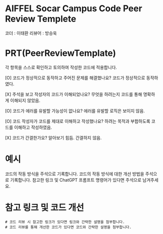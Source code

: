 # AIFFEL Socar Campus Code Peer Review Templete

코더 : 이태환
리뷰어 : 방승욱

# PRT(PeerReviewTemplate)

각 항목을 스스로 확인하고 토의하여 작성한 코드에 적용합니다.

[O] 코드가 정상적으로 동작하고 주어진 문제를 해결했나요?
코드가 정상적으로 동작하였다.

[X] 주석을 보고 작성자의 코드가 이해되었나요?
무엇을 하려는지 코드를 통해 명확하게 이해되지 않았음.

[O] 코드가 에러를 유발할 가능성이 없나요?
에러를 유발할 로직은 보이지 않음.

[O] 코드 작성자가 코드를 제대로 이해하고 작성했나요?
하려는 목적과 부합하도록 코드를 이해하고 작성하였음.

[X] 코드가 간결한가요?
알아보기 힘듬. 간결하지 않음.

# 예시

코드의 작동 방식을 주석으로 기록합니다.
코드의 작동 방식에 대한 개선 방법을 주석으로 기록합니다.
참고한 링크 및 ChatGPT 프롬프트 명령어가 있다면 주석으로 남겨주세요.

# 참고 링크 및 코드 개선

```
# 코드 리뷰 시 참고한 링크가 있다면 링크와 간략한 설명을 첨부합니다.
# 코드 리뷰를 통해 개선한 코드가 있다면 코드와 간략한 설명을 첨부합니다.
```